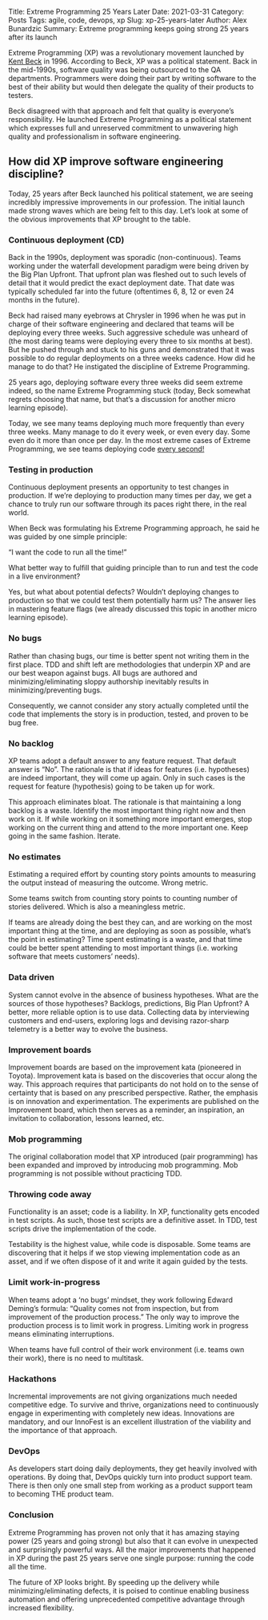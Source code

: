 Title: Extreme Programming 25 Years Later
Date: 2021-03-31
Category: Posts
Tags: agile, code, devops, xp
Slug: xp-25-years-later
Author: Alex Bunardzic
Summary: Extreme programming keeps going strong 25 years after its launch

Extreme Programming (XP) was a revolutionary movement launched by [Kent Beck](https://en.wikipedia.org/wiki/Kent_Beck) in 1996. According to Beck, XP was a political statement. Back in the mid-1990s, software quality was being outsourced to the QA departments. Programmers were doing their part by writing software to the best of their ability but would then delegate the quality of their products to testers.

Beck disagreed with that approach and felt that quality is everyone’s responsibility. He launched Extreme Programming as a political statement which expresses full and unreserved commitment to unwavering high quality and professionalism in software engineering.

## How did XP improve software engineering discipline?

Today, 25 years after Beck launched his political statement, we are seeing incredibly impressive improvements in our profession. The initial launch made strong waves which are being felt to this day. Let’s look at some of the obvious improvements that XP brought to the table.

### Continuous deployment (CD)

Back in the 1990s, deployment was sporadic (non-continuous). Teams working under the waterfall development paradigm were being driven by the Big Plan Upfront. That upfront plan was fleshed out to such levels of detail that it would predict the exact deployment date. That date was typically scheduled far into the future (oftentimes 6, 8, 12 or even 24 months in the future).

Beck had raised many eyebrows at Chrysler in 1996 when he was put in charge of their software engineering and declared that teams will be deploying every three weeks. Such aggressive schedule was unheard of (the most daring teams were deploying every three to six months at best). But he pushed through and stuck to his guns and demonstrated that it was possible to do regular deployments on a three weeks cadence. How did he manage to do that? He instigated the discipline of Extreme Programming.

25 years ago, deploying software every three weeks did seem extreme indeed, so the name Extreme Programming stuck (today, Beck somewhat regrets choosing that name, but that’s a discussion for another micro learning episode).

Today, we see many teams deploying much more frequently than every three weeks. Many manage to do it every week, or even every day. Some even do it more than once per day. In the most extreme cases of Extreme Programming, we see teams deploying code [every second!](https://www.zdnet.com/article/how-amazon-handles-a-new-software-deployment-every-second/)

### Testing in production

Continuous deployment presents an opportunity to test changes in production. If we’re deploying to production many times per day, we get a chance to truly run our software through its paces right there, in the real world.

When Beck was formulating his Extreme Programming approach, he said he was guided by one simple principle:

“I want the code to run all the time!”

What better way to fulfill that guiding principle than to run and test the code in a live environment?

Yes, but what about potential defects? Wouldn’t deploying changes to production so that we could test them potentially harm us? The answer lies in mastering feature flags (we already discussed this topic in another micro learning episode).

### No bugs

Rather than chasing bugs, our time is better spent not writing them in the first place. TDD and shift left are methodologies that underpin XP and are our best weapon against bugs. All bugs are authored and minimizing/eliminating sloppy authorship inevitably results in minimizing/preventing bugs.

Consequently, we cannot consider any story actually completed until the code that implements the story is in production, tested, and proven to be bug free.

### No backlog

XP teams adopt a default answer to any feature request. That default answer is “No”. The rationale is that if ideas for features (i.e. hypotheses) are indeed important, they will come up again. Only in such cases is the request for feature (hypothesis) going to be taken up for work.

This approach eliminates bloat. The rationale is that maintaining a long backlog is a waste. Identify the most important thing right now and then work on it. If while working on it something more important emerges, stop working on the current thing and attend to the more important one. Keep going in the same fashion. Iterate.

### No estimates

Estimating a required effort by counting story points amounts to measuring the output instead of measuring the outcome. Wrong metric.

Some teams switch from counting story points to counting number of stories delivered. Which is also a meaningless metric.

If teams are already doing the best they can, and are working on the most important thing at the time, and are deploying as soon as possible, what’s the point in estimating? Time spent estimating is a waste, and that time could be better spent attending to most important things (i.e. working software that meets customers’ needs).

### Data driven

System cannot evolve in the absence of business hypotheses. What are the sources of those hypotheses? Backlogs, predictions, Big Plan Upfront? A better, more reliable option is to use data. Collecting data by interviewing customers and end-users, exploring logs and devising razor-sharp telemetry is a better way to evolve the business.

### Improvement boards

Improvement boards are based on the improvement kata (pioneered in Toyota). Improvement kata is based on the discoveries that occur along the way. This approach requires that participants do not hold on to the sense of certainty that is based on any prescribed perspective. Rather, the emphasis is on innovation and experimentation. The experiments are published on the Improvement board, which then serves as a reminder, an inspiration, an invitation to collaboration, lessons learned, etc.

### Mob programming

The original collaboration model that XP introduced (pair programming) has been expanded and improved by introducing mob programming. Mob programming is not possible without practicing TDD.

### Throwing code away

Functionality is an asset; code is a liability. In XP, functionality gets encoded in test scripts. As such, those test scripts are a definitive asset. In TDD, test scripts drive the implementation of the code.

Testability is the highest value, while code is disposable. Some teams are discovering that it helps if we stop viewing implementation code as an asset, and if we often dispose of it and write it again guided by the tests.

### Limit work-in-progress

When teams adopt a ‘no bugs’ mindset, they work following Edward Deming’s formula: “Quality comes not from inspection, but from improvement of the production process.” The only way to improve the production process is to limit work in progress. Limiting work in progress means eliminating interruptions.

When teams have full control of their work environment (i.e. teams own their work), there is no need to multitask.

### Hackathons

Incremental improvements are not giving organizations much needed competitive edge. To survive and thrive, organizations need to continuously engage in experimenting with completely new ideas. Innovations are mandatory, and our InnoFest is an excellent illustration of the viability and the importance of that approach.

### DevOps

As developers start doing daily deployments, they get heavily involved with operations. By doing that, DevOps quickly turn into product support team. There is then only one small step from working as a product support team to becoming THE product team.

### Conclusion

Extreme Programming has proven not only that it has amazing staying power (25 years and going strong) but also that it can evolve in unexpected and surprisingly powerful ways. All the major improvements that happened in XP during the past 25 years serve one single purpose: running the code all the time.

The future of XP looks bright. By speeding up the delivery while minimizing/eliminating defects, it is poised to continue enabling business automation and offering unprecedented competitive advantage through increased flexibility.